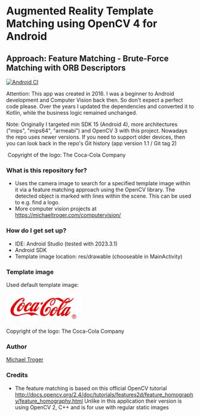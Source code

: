 # Augmented Reality Template Matching using OpenCV 4 for Android
## Approach: Feature Matching - Brute-Force Matching with ORB Descriptors
[![Android CI](https://github.com/michaeltroger/feature-matching-android/actions/workflows/android.yml/badge.svg)](https://github.com/michaeltroger/feature-matching-android/actions/workflows/android.yml)

Attention: This app was created in 2016. I was a beginner to Android development and Computer Vision back then. So don't expect a perfect code please. Over the years I updated the dependencies and converted it to Kotlin, while the business logic remained unchanged.

Note: Originally I targeted min SDK 15 (Android 4), more architectures ("mips", "mips64", "armeabi") and OpenCV 3 with this project. Nowadays the repo uses newer versions. If you need to support older devices, then you can look back in the repo's Git history (app version 1.1 / Git tag 2)

<img src="/screenshots/demo.gif" alt="" width="800"/>
Copyright of the logo: The Coca-Cola Company

### What is this repository for? ###
* Uses the camera image to search for a specified template image within it via a feature matching approach using the OpenCV library. The detected object is marked with lines within the scene. This can be used to e.g. find a logo.
* More computer vision projects at https://michaeltroger.com/computervision/

### How do I get set up? ###
* IDE: Android Studio  (tested with 2023.3.1)
* Android SDK
* Template image location: res/drawable (chooseable in MainActivity)

### Template image ###
Used default template image:

<img src="/app/src/main/res/drawable/coca_cola.bmp" alt="" width="200" />

Copyright of the logo: The Coca-Cola Company

### Author ###
[Michael Troger](https://michaeltroger.com)

### Credits
* The feature matching is based on this official OpenCV tutorial http://docs.opencv.org/2.4/doc/tutorials/features2d/feature_homography/feature_homography.html Unlike in this application their version is using OpenCV 2, C++ and is for use with regular static images
